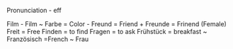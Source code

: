 Pronunciation - eff

Film - Film ~
Farbe = Color -
Freund = Friend +
Freunde = Frinend (Female)
Freit = Free
Finden = to find
Fragen = to ask
Frühstück = breakfast ~
Französisch =French ~
Frau

